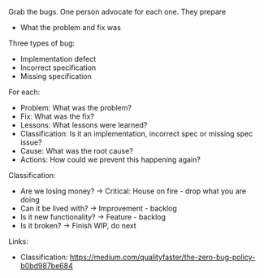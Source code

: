 Grab the bugs. One person advocate for each one. They prepare
 * What the problem and fix was

Three types of bug:
 * Implementation defect
 * Incorrect specification
 * Missing specification

For each:
 * Problem: What was the problem?
 * Fix: What was the fix?
 * Lessons: What lessons were learned?
 * Classification: Is it an implementation, incorrect spec or missing spec issue?
 * Cause: What was the root cause?
 * Actions: How could we prevent this happening again?

Classification:
 * Are we losing money? -> Critical: House on fire - drop what you are doing
 * Can it be lived with? -> Improvement - backlog
 * Is it new functionality? -> Feature - backlog
 * Is it broken? -> Finish WIP, do next
  
Links:

 * Classification: https://medium.com/qualityfaster/the-zero-bug-policy-b0bd987be684
  